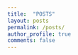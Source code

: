 ```yaml
---
title:  "POSTS"
layout: posts
permalink: /posts/
author_profile: true
comments: false
---
```


<!-- {% for post in site.posts %}
  {% include archive-single.html %}
{% endfor %}

{% include paginator.html %} -->
